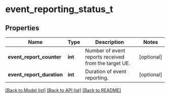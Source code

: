 # event_reporting_status_t

## Properties
Name | Type | Description | Notes
------------ | ------------- | ------------- | -------------
**event_report_counter** | **int** | Number of event reports received from the target UE. | [optional] 
**event_report_duration** | **int** | Duration of event reporting. | [optional] 

[[Back to Model list]](../README.md#documentation-for-models) [[Back to API list]](../README.md#documentation-for-api-endpoints) [[Back to README]](../README.md)


